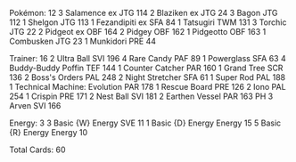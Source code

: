 Pokémon: 12
3 Salamence ex JTG 114
2 Blaziken ex JTG 24
3 Bagon JTG 112
1 Shelgon JTG 113
1 Fezandipiti ex SFA 84
1 Tatsugiri TWM 131
3 Torchic JTG 22
2 Pidgeot ex OBF 164
2 Pidgey OBF 162
1 Pidgeotto OBF 163
1 Combusken JTG 23
1 Munkidori PRE 44

Trainer: 16
2 Ultra Ball SVI 196
4 Rare Candy PAF 89
1 Powerglass SFA 63
4 Buddy-Buddy Poffin TEF 144
1 Counter Catcher PAR 160
1 Grand Tree SCR 136
2 Boss's Orders PAL 248
2 Night Stretcher SFA 61
1 Super Rod PAL 188
1 Technical Machine: Evolution PAR 178
1 Rescue Board PRE 126
2 Iono PAL 254
1 Crispin PRE 171
2 Nest Ball SVI 181
2 Earthen Vessel PAR 163 PH
3 Arven SVI 166

Energy: 3
3 Basic {W} Energy SVE 11
1 Basic {D} Energy Energy 15
5 Basic {R} Energy Energy 10

Total Cards: 60
